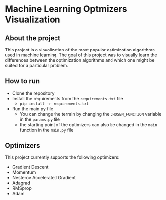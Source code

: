  # Machine Learning Optmizers Visualization
 ## About the project
 This project is a visualization of the most popular optimization algorithms used in machine learning.
 The goal of this project was to visually learn the differences between the optimization algorithms and which one might be suited for a particular problem.

## How to run
- Clone the repository
- Install the requirements from the `requirements.txt` file
    - `pip install -r requirements.txt`
- Run the main.py file
    - You can change the terrain by changing the `CHOSEN_FUNCTION` variable in the `params.py` file
    - the starting point of the optimizers can also be changed in the `main` function in the `main.py` file

## Optimizers
This project currently supports the following optimizers:
- Gradient Descent
- Momentum
- Nesterov Accelerated Gradient
- Adagrad
- RMSprop
- Adam